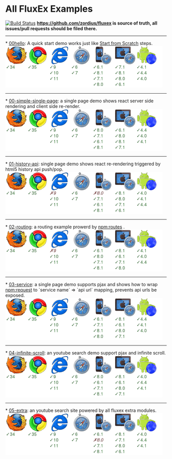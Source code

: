 All FluxEx Examples
===================

[![Build Status](https://travis-ci.org/zordius/fluxex-examples.svg?branch=master)](https://travis-ci.org/zordius/fluxex-examples) **https://github.com/zordius/fluxex is source of truth, all issues/pull requests should be filed there.**

<hr />
* <a href="00hello">00hello</a>: A quick start demo works just like <a href="https://github.com/zordius/fluxex/blob/master/SCRATCH.md">Start from Scratch</a> steps.
<img src="00hello/badge.png" />

<hr />
* <a href="00-simple-single-page">00-simple-single-page</a>: a single page demo shows react server side rendering and client side re-render.
<img src="00-simple-single-page/badge.png" />

<hr />
* <a href="01-history-api">01-history-api</a>: single page demo shows react re-rendering triggered by html5 history api push/pop.
<img src="01-history-api/badge.png" />

<hr />
* <a href="02-routing">02-routing</a>: a routing example prowerd by <a href="https://github.com/aaronblohowiak/routes.js">npm:routes</a> .
<img src="02-routing/badge.png" />

<hr />
* <a href="03-service">03-service</a>: a single page demo supports pjax and shows how to wrap <a href="https://github.com/request/request">npm:request</a> to `service name` => `api url` mapping, prevents api urls be exposed.
<img src="03-service/badge.png" />

<hr />
* <a href="04-infinite-scroll">04-infinite-scroll</a>: an youtube search demo support pjax and infinite scroll.
<img src="04-infinite-scroll/badge.png" />

<hr />
* <a href="05-extra">05-extra</a>: an youtube search site powered by all fluxex extra modules.
<img src="05-extra/badge.png" />
